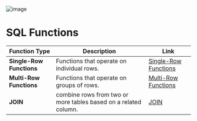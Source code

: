 ![image](https://github.com/user-attachments/assets/2a2d0cf6-a35a-4c65-b1e6-6c981b2578b9)


# SQL Functions

| Function Type              | Description                            | Link                        |
|----------------------------|----------------------------------------|-----------------------------|
| **Single-Row Functions**   | Functions that operate on individual rows. | [Single-Row Functions](Single-Row-Functions.md) |
| **Multi-Row Functions**    | Functions that operate on groups of rows. | [Multi-Row Functions](Multi-Row-Functions.md)    |
|**JOIN**                    | combine rows from two or more tables based on a related column.| [JOIN](JOIN.md)|

